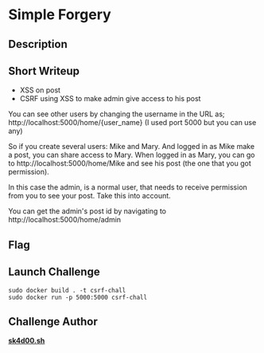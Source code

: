 # Simple Forgery

## Description



## Short Writeup

* XSS on post
* CSRF using XSS to make admin give access to his post

You can see other users by changing the username in the URL as;
http://localhost:5000/home/{user_name} (I used port 5000 but you can use any)

So if you create several users: Mike and Mary. And logged in as Mike make a post, you can share access to Mary. When logged in as Mary, you can go to http://localhost:5000/home/Mike  and see his post (the one that you got permission).

In this case the admin, is a normal user, that needs to receive permission from you to see your post. Take this into account.

You can get the admin's post id by navigating to http://localhost:5000/home/admin

## Flag



## Launch Challenge

```
sudo docker build . -t csrf-chall
sudo docker run -p 5000:5000 csrf-chall
```

## Challenge Author

**[sk4d00.sh](https://twitter.com/RahulSundar8)**

